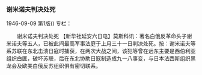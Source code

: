 ### 谢米诺夫判决处死

1946-09-09
第1版()
专栏：

　　谢米诺夫判决处死
    【新华社延安六日电】莫斯科讯：著名白俄反革命头子谢米诺夫等五人，已被此间最高军事法庭于上月三十一日判决处死。按：谢米诺夫等系苏联在东北击溃日寇时捕获，在两次大战之间，该犯等曾在远东主要是西伯利亚组织白匪，破坏苏联，后在东北协助日寇制造成九一八事变，与日本法西斯组织黑龙会及欧美白俄反苏组织俱有密切联系。
